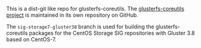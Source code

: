 This is a dist-git like repo for glusterfs-coreutils. The [glusterfs-coreutils
project](https://github.com/gluster/glusterfs-coreutils) is maintained in its
own repository on GitHub.

The `sig-storage7-gluster38` branch is used for building the
glusterfs-coreutils packages for the CentOS Storage SIG repositories with
Gluster 3.8 based on CentOS-7.
